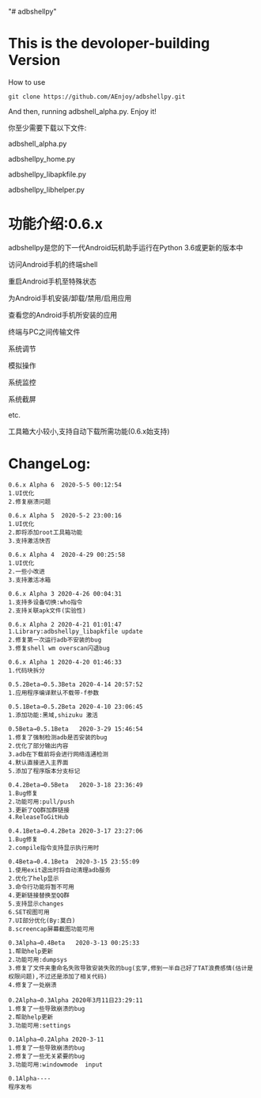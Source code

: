 "# adbshellpy" 

# This is the devoloper-building Version

How to use

```
git clone https://github.com/AEnjoy/adbshellpy.git
```

And then, running adbshell_alpha.py. Enjoy it!

你至少需要下载以下文件:

adbshell_alpha.py

adbshellpy_home.py

adbshellpy_libapkfile.py

adbshellpy_libhelper.py

# 功能介绍:0.6.x

adbshellpy是您的下一代Android玩机助手运行在Python 3.6或更新的版本中

访问Android手机的终端shell

重启Android手机至特殊状态

为Android手机安装/卸载/禁用/启用应用

查看您的Android手机所安装的应用

终端与PC之间传输文件

系统调节

模拟操作

系统监控

系统截屏

etc.

工具箱大小较小,支持自动下载所需功能(0.6.x始支持)

# ChangeLog:

```
0.6.x Alpha 6  2020-5-5 00:12:54
1.UI优化
2.修复崩溃问题

0.6.x Alpha 5  2020-5-2 23:00:16
1.UI优化
2.即将添加root工具箱功能
3.支持激活快否

0.6.x Alpha 4  2020-4-29 00:25:58
1.UI优化
2.一些小改进
3.支持激活冰箱

0.6.x Alpha 3 2020-4-26 00:04:31
1.支持多设备切换:who指令
2.支持关联apk文件(实验性)

0.6.x Alpha 2 2020-4-21 01:01:47
1.Library:adbshellpy_libapkfile update
2.修复第一次运行adb不安装的bug
3.修复shell wm overscan闪退bug

0.6.x Alpha 1 2020-4-20 01:46:33
1.代码块拆分

0.5.2Beta→0.5.3Beta 2020-4-14 20:57:52
1.应用程序编译默认不载带-f参数

0.5.1Beta→0.5.2Beta 2020-4-10 23:06:45
1.添加功能:黑域,shizuku 激活

0.5Beta→0.5.1Beta   2020-3-29 15:46:54
1.修复了强制检测adb是否安装的bug
2.优化了部分输出内容
3.adb在下载前将会进行网络连通检测
4.默认直接进入主界面
5.添加了程序版本分支标记

0.4.2Beta→0.5Beta   2020-3-18 23:36:49
1.Bug修复
2.功能可用:pull/push
3.更新了QQ群加群链接
4.ReleaseToGitHub

0.4.1Beta→0.4.2Beta 2020-3-17 23:27:06
1.Bug修复
2.compile指令支持显示执行用时

0.4Beta→0.4.1Beta  2020-3-15 23:55:09 
1.使用exit退出时将自动清理adb服务
2.优化了help显示
3.命令行功能将暂不可用
4.更新链接替换至QQ群
5.支持显示changes
6.SET视图可用
7.UI部分优化(By:莫白)
8.screencap屏幕截图功能可用

0.3Alpha→0.4Beta   2020-3-13 00:25:33
1.帮助help更新
2.功能可用:dumpsys
3.修复了文件夹重命名失败导致安装失败的bug(玄学,修到一半自己好了TAT浪费感情(估计是权限问题),不过还是添加了相关代码)
4.修复了一处崩溃

0.2Alpha→0.3Alpha 2020年3月11日23:29:11
1.修复了一些导致崩溃的bug
2.帮助help更新
3.功能可用:settings

0.1Alpha→0.2Alpha 2020-3-11 
1.修复了一些导致崩溃的bug
2.修复了一些无关紧要的bug
3.功能可用:windowmode  input

0.1Alpha----
程序发布
```


